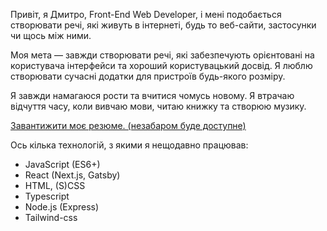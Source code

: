 Привіт, я Дмитро, Front-End Web Developer, і мені подобається створювати речі, які живуть в інтернеті, будь то веб-сайти, застосунки чи щось між ними.

Моя мета — завжди створювати речі, які забезпечують орієнтовані на користувача інтерфейси та хороший користувацький досвід. Я люблю створювати сучасні додатки для пристроїв будь-якого розміру.

Я завжди намагаюся рости та вчитися чомусь новому. Я втрачаю відчуття часу, коли вивчаю мови, читаю книжку та створюю музику.

[Завантижити моє резюме. (незабаром буде доступне)](/resume.uk.pdf)

Ось кілька технологій, з якими я нещодавно працював:

- JavaScript (ES6+)
- React (Next.js, Gatsby)
- HTML, (S)CSS
- Typescript
- Node.js (Express)
- Tailwind-css
